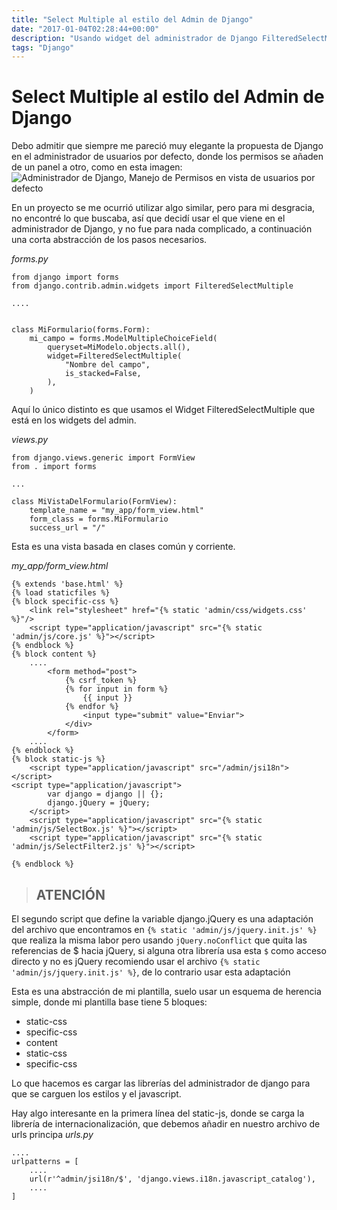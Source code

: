 ```yaml
---
title: "Select Multiple al estilo del Admin de Django"
date: "2017-01-04T02:28:44+00:00"
description: "Usando widget del administrador de Django FilteredSelectMultiple en una vista personalizada."
tags: "Django"
---
```

# Select Multiple al estilo del Admin de Django

Debo admitir que siempre me pareció muy elegante la propuesta de Django en el administrador de usuarios por defecto, donde los permisos se añaden de un panel a otro, como en esta imagen:
![Administrador de Django, Manejo de Permisos en vista de usuarios por defecto](https://i.stack.imgur.com/ybe24.png)

En un proyecto se me ocurrió utilizar algo similar, pero para mi desgracia, no encontré lo que buscaba, así que decidí usar el que viene en el administrador de Django, y no fue para nada complicado, a continuación una corta abstracción de los pasos necesarios.

*forms.py*
```
from django import forms
from django.contrib.admin.widgets import FilteredSelectMultiple

....


class MiFormulario(forms.Form):
    mi_campo = forms.ModelMultipleChoiceField(
        queryset=MiModelo.objects.all(),
        widget=FilteredSelectMultiple(
            "Nombre del campo",
            is_stacked=False,
        ),
    )
```

Aquí lo único distinto es que usamos el Widget FilteredSelectMultiple que está en los widgets del admin.

*views.py*
```
from django.views.generic import FormView
from . import forms

...

class MiVistaDelFormulario(FormView):
    template_name = "my_app/form_view.html"
    form_class = forms.MiFormulario
    success_url = "/"
```

Esta es una vista basada en clases común y corriente.

*my_app/form_view.html*
```
{% extends 'base.html' %}
{% load staticfiles %}
{% block specific-css %}
    <link rel="stylesheet" href="{% static 'admin/css/widgets.css' %}"/>
    <script type="application/javascript" src="{% static 'admin/js/core.js' %}"></script>
{% endblock %}
{% block content %}
    ....
        <form method="post">
            {% csrf_token %}
            {% for input in form %}
                {{ input }}
            {% endfor %}
                <input type="submit" value="Enviar">
            </div>
        </form>
    ....
{% endblock %}
{% block static-js %}
    <script type="application/javascript" src="/admin/jsi18n"></script>
<script type="application/javascript">
        var django = django || {};
        django.jQuery = jQuery;
    </script>
    <script type="application/javascript" src="{% static 'admin/js/SelectBox.js' %}"></script>
    <script type="application/javascript" src="{% static 'admin/js/SelectFilter2.js' %}"></script>

{% endblock %}
```

> ## ATENCIÓN
  El segundo script que define la variable django.jQuery es una adaptación del archivo que encontramos en `{% static 'admin/js/jquery.init.js' %}` que realiza la misma labor pero usando `jQuery.noConflict` que quita las referencias de $ hacia jQuery, si alguna otra librería usa esta `$` como acceso directo y no es jQuery recomiendo usar el archivo `{% static 'admin/js/jquery.init.js' %}`, de lo contrario usar esta adaptación

Esta es una abstracción de mi plantilla, suelo usar un esquema de herencia simple, donde mi plantilla base tiene 5 bloques:

- static-css
- specific-css
- content
- static-css
- specific-css

Lo que hacemos es cargar las librerías del administrador de django para que se carguen los estilos y el javascript.

Hay algo interesante en la primera línea del static-js, donde se carga la librería de internacionalización, que debemos añadir en nuestro archivo de urls principa
*urls.py*
```
....
urlpatterns = [
    ....
    url(r'^admin/jsi18n/$', 'django.views.i18n.javascript_catalog'),
    ....
]
```

